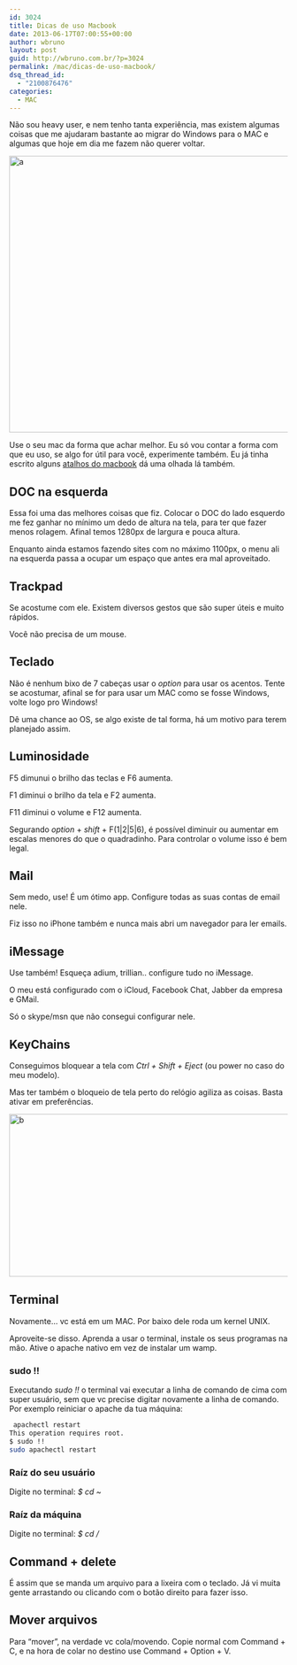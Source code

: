 ```yaml
---
id: 3024
title: Dicas de uso Macbook
date: 2013-06-17T07:00:55+00:00
author: wbruno
layout: post
guid: http://wbruno.com.br/?p=3024
permalink: /mac/dicas-de-uso-macbook/
dsq_thread_id:
  - "2100876476"
categories:
  - MAC
---
```

Não sou heavy user, e nem tenho tanta experiência, mas existem algumas coisas que me ajudaram bastante ao migrar do Windows para o MAC e algumas que hoje em dia me fazem não querer voltar.

[<img src="/wp-content/uploads/2013/06/a.jpg" alt="a" width="800" height="500" class="aligncenter size-full wp-image-3025" srcset="/wp-content/uploads/2013/06/a.jpg 800w, /wp-content/uploads/2013/06/a-300x187.jpg 300w" sizes="(max-width: 800px) 100vw, 800px" />](/wp-content/uploads/2013/06/a.jpg)

<!--more-->

Use o seu mac da forma que achar melhor. Eu só vou contar a forma com que eu uso, se algo for útil para você, experimente também. Eu já tinha escrito alguns [atalhos do macbook](http://wbruno.com.br/mac/alguns-atalhos-interessantes-macbook-pro/ "atalhos do macbook") dá uma olhada lá também.

## DOC na esquerda

Essa foi uma das melhores coisas que fiz. Colocar o DOC do lado esquerdo me fez ganhar no mínimo um dedo de altura na tela, para ter que fazer menos rolagem. Afinal temos 1280px de largura e pouca altura.

Enquanto ainda estamos fazendo sites com no máximo 1100px, o menu ali na esquerda passa a ocupar um espaço que antes era mal aproveitado.

## Trackpad

Se acostume com ele. Existem diversos gestos que são super úteis e muito rápidos.

Você não precisa de um mouse.

## Teclado

Não é nenhum bixo de 7 cabeças usar o <var>option</var> para usar os acentos. Tente se acostumar, afinal se for para usar um MAC como se fosse Windows, volte logo pro Windows!

Dê uma chance ao OS, se algo existe de tal forma, há um motivo para terem planejado assim.

## Luminosidade

F5 dimunui o brilho das teclas e F6 aumenta.

F1 diminui o brilho da tela e F2 aumenta.

F11 diminui o volume e F12 aumenta.

Segurando <var>option</var> + <var>shift</var> + F(1|2|5|6), é possível diminuir ou aumentar em escalas menores do que o quadradinho. Para controlar o volume isso é bem legal.

## Mail

Sem medo, use! É um ótimo app. Configure todas as suas contas de email nele.

Fiz isso no iPhone também e nunca mais abri um navegador para ler emails.

## iMessage

Use também! Esqueça adium, trillian.. configure tudo no iMessage.

O meu está configurado com o iCloud, Facebook Chat, Jabber da empresa e GMail.

Só o skype/msn que não consegui configurar nele.

## KeyChains

Conseguimos bloquear a tela com <var>Ctrl + Shift + Eject</var> (ou power no caso do meu modelo).

Mas ter também o bloqueio de tela perto do relógio agiliza as coisas. Basta ativar em preferências.

[<img src="/wp-content/uploads/2013/06/b.jpg" alt="b" width="600" height="294" class="aligncenter size-full wp-image-3026" srcset="/wp-content/uploads/2013/06/b.jpg 600w, /wp-content/uploads/2013/06/b-300x147.jpg 300w" sizes="(max-width: 600px) 100vw, 600px" />](/wp-content/uploads/2013/06/b.jpg)

## Terminal

Novamente&#8230; vc está em um MAC. Por baixo dele roda um kernel UNIX.

Aproveite-se disso. Aprenda a usar o terminal, instale os seus programas na mão. Ative o apache nativo em vez de instalar um wamp.

### sudo !!

Executando <var>sudo !!</var> o terminal vai executar a linha de comando de cima com super usuário, sem que vc precise digitar novamente a linha de comando. Por exemplo reiniciar o apache da tua máquina:

``` bash
 apachectl restart
This operation requires root.
$ sudo !!
sudo apachectl restart
```

### Raíz do seu usuário

Digite no terminal: <var>$ cd ~</var>

### Raíz da máquina

Digite no terminal: <var>$ cd /</var>

## Command + delete

É assim que se manda um arquivo para a lixeira com o teclado. Já vi muita gente arrastando ou clicando com o botão direito para fazer isso.

## Mover arquivos

Para &#8220;mover&#8221;, na verdade vc cola/movendo. Copie normal com Command + C, e na hora de colar no destino use Command + Option + V.
